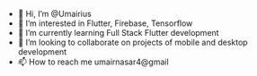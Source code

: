 - 👋 Hi, I’m @Umairius
- 👀 I’m interested in Flutter, Firebase, Tensorflow
- 🌱 I’m currently learning Full Stack Flutter development
- 💞️ I’m looking to collaborate on projects of mobile and desktop development
- 📫 How to reach me umairnasar4@gmail

<!---
Umairius/Umairius is a ✨ special ✨ repository because its `README.md` (this file) appears on your GitHub profile.
You can click the Preview link to take a look at your changes.
--->
